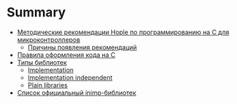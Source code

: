 # Summary

- [Методические рекомендации Hople по программированию на С для микроконтроллеров](./hople_c_mcu_guidlines.md)
  - [Причины появления рекомендаций]()
- [Правила оформления кода на С](./C_style_guidlines.md)
- [Типы библиотек](./lib_types.md)
  - [Implementation]()
  - [Implementation independent]()
  - [Plain libraries]()
- [Список официальный inimp-библиотек](inimp_list.md)


